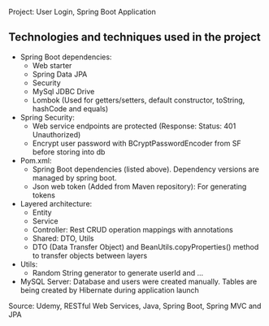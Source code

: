 Project: User Login, Spring Boot Application

Technologies and techniques used in the project
--------------------------------------------------
- Spring Boot dependencies:
	- Web starter
	- Spring Data JPA
	- Security
	- MySql JDBC Drive	
	- Lombok (Used for getters/setters, default constructor, toString, hashCode and equals)
- Spring Security: 
	- Web service endpoints are protected (Response: Status: 401 Unauthorized)
	- Encrypt user password with BCryptPasswordEncoder from SF before storing into db	
- Pom.xml: 
	- Spring Boot dependencies (listed above). Dependency versions are managed by spring boot.
	- Json web token (Added from Maven repository): For generating tokens
- Layered architecture:
	- Entity 
	- Service 
	- Controller: Rest CRUD operation mappings with annotations
	- Shared: DTO, Utils
	- DTO (Data Transfer Object) and BeanUtils.copyProperties() method to transfer objects between layers
- Utils:
	- Random String generator to generate userId and ...
- MySQL Server: Database and users were created manually. Tables are being created by Hibernate during application launch



Source: Udemy, RESTful Web Services, Java, Spring Boot, Spring MVC and JPA
